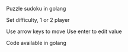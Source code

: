 Puzzle sudoku in golang

Set difficulty, 1 or 2 player

Use arrow keys to move 
Use enter to edit value

Code available in golang
